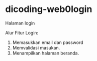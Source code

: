 # dicoding-web0login
Halaman login

Alur Fitur Login:
1. Memasukkan email dan password
2. Memvalidasi masukan.
3. Menampilkan halaman beranda.
